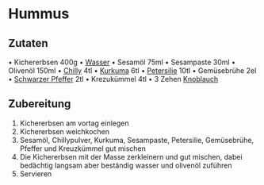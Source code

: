 # Hummus
## Zutaten
• Kichererbsen 400g
• [Wasser](../Wichtige%20Nährstoffquellen/Wasser.md)
• Sesamöl 75ml
• Sesampaste 30ml
• Olivenöl 150ml
• [Chilly](../Küchenzutaten/Chilly.md) 4tl
• [Kurkuma](../Küchenzutaten/Kurkuma.md) 6tl
• [Petersilie](../Küchenzutaten/Petersilie.md) 10tl
• Gemüsebrühe 2el
• [Schwarzer Pfeffer](../Küchenzutaten/Schwarzer%20Pfeffer.md) 2tl
• Krezukümmel 4tl
• 3 Zehen [Knoblauch](../Küchenzutaten/Knoblauch.md)

## Zubereitung
1. Kichererbsen am vortag einlegen
2. Kichererbsen weichkochen
3. Sesamöl, Chillypulver, Kurkuma, Sesampaste, Petersilie, Gemüsebrühe, Pfeffer und 
Kreuzkümmel gut mischen
4. Die Kichererbsen mit der Masse zerkleinern und gut mischen, dabei bedächtig langsam aber beständig wasser und olivenöl zuführen
5.  Servieren